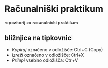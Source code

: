 # Računalniški praktikum
repozitorij za racunalniski praktikum
## bližnjica na tipkovnici
- *Kopiraj* označeno v odložišče: Ctrl+C (Copy)
- *Izreži* označeno v odložišče: Ctrl+X
- *Prilepi* vsebino odložišča: Ctrl+V
